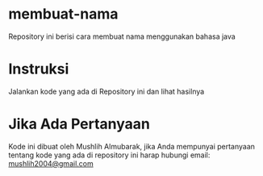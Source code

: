 # membuat-nama
Repository ini berisi cara membuat nama menggunakan bahasa java 

# Instruksi
Jalankan kode yang ada di Repository ini dan lihat hasilnya

# Jika Ada Pertanyaan
Kode ini dibuat oleh Mushlih Almubarak, jika Anda mempunyai pertanyaan tentang kode yang ada di repository ini harap hubungi email: mushlih2004@gmail.com
